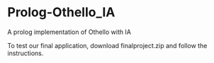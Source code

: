 # Prolog-Othello_IA
A prolog implementation of Othello with IA

To test our final application, download finalproject.zip and follow the instructions.
